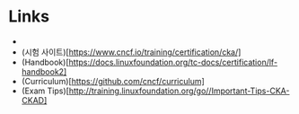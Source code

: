 # Links
- 
- (시험 사이트)[https://www.cncf.io/training/certification/cka/]
- (Handbook)[https://docs.linuxfoundation.org/tc-docs/certification/lf-handbook2]
- (Curriculum)[https://github.com/cncf/curriculum]
- (Exam Tips)[http://training.linuxfoundation.org/go//Important-Tips-CKA-CKAD]